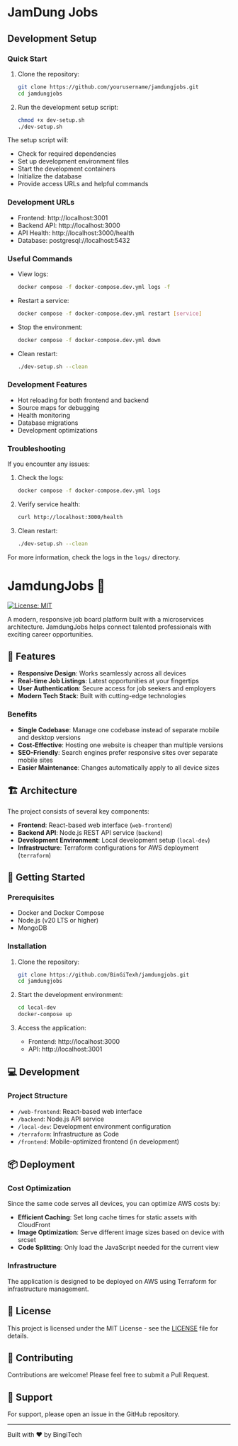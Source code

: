 # JamDung Jobs

## Development Setup

### Quick Start

1. Clone the repository:
   ```bash
   git clone https://github.com/yourusername/jamdungjobs.git
   cd jamdungjobs
   ```

2. Run the development setup script:
   ```bash
   chmod +x dev-setup.sh
   ./dev-setup.sh
   ```

The setup script will:
- Check for required dependencies
- Set up development environment files
- Start the development containers
- Initialize the database
- Provide access URLs and helpful commands

### Development URLs

- Frontend: http://localhost:3001
- Backend API: http://localhost:3000
- API Health: http://localhost:3000/health
- Database: postgresql://localhost:5432

### Useful Commands

- View logs:
  ```bash
  docker compose -f docker-compose.dev.yml logs -f
  ```

- Restart a service:
  ```bash
  docker compose -f docker-compose.dev.yml restart [service]
  ```

- Stop the environment:
  ```bash
  docker compose -f docker-compose.dev.yml down
  ```

- Clean restart:
  ```bash
  ./dev-setup.sh --clean
  ```

### Development Features

- Hot reloading for both frontend and backend
- Source maps for debugging
- Health monitoring
- Database migrations
- Development optimizations

### Troubleshooting

If you encounter any issues:

1. Check the logs:
   ```bash
   docker compose -f docker-compose.dev.yml logs
   ```

2. Verify service health:
   ```bash
   curl http://localhost:3000/health
   ```

3. Clean restart:
   ```bash
   ./dev-setup.sh --clean
   ```

For more information, check the logs in the `logs/` directory.

# JamdungJobs 🚀

[![License: MIT](https://img.shields.io/badge/License-MIT-yellow.svg)](https://opensource.org/licenses/MIT)

A modern, responsive job board platform built with a microservices architecture. JamdungJobs helps connect talented professionals with exciting career opportunities.

## 🌟 Features

- **Responsive Design**: Works seamlessly across all devices
- **Real-time Job Listings**: Latest opportunities at your fingertips
- **User Authentication**: Secure access for job seekers and employers
- **Modern Tech Stack**: Built with cutting-edge technologies

### Benefits

- **Single Codebase**: Manage one codebase instead of separate mobile and desktop versions
- **Cost-Effective**: Hosting one website is cheaper than multiple versions
- **SEO-Friendly**: Search engines prefer responsive sites over separate mobile sites
- **Easier Maintenance**: Changes automatically apply to all device sizes

## 🏗 Architecture

The project consists of several key components:

- **Frontend**: React-based web interface (`web-frontend`)
- **Backend API**: Node.js REST API service (`backend`)
- **Development Environment**: Local development setup (`local-dev`)
- **Infrastructure**: Terraform configurations for AWS deployment (`terraform`)

## 🚀 Getting Started

### Prerequisites

- Docker and Docker Compose
- Node.js (v20 LTS or higher)
- MongoDB

### Installation

1. Clone the repository:
   ```bash
   git clone https://github.com/BinGiTexh/jamdungjobs.git
   cd jamdungjobs
   ```

2. Start the development environment:
   ```bash
   cd local-dev
   docker-compose up
   ```

3. Access the application:
   - Frontend: http://localhost:3000
   - API: http://localhost:3001

## 💻 Development

### Project Structure

- `/web-frontend`: React-based web interface
- `/backend`: Node.js API service
- `/local-dev`: Development environment configuration
- `/terraform`: Infrastructure as Code
- `/frontend`: Mobile-optimized frontend (in development)

## 📦 Deployment

### Cost Optimization

Since the same code serves all devices, you can optimize AWS costs by:

- **Efficient Caching**: Set long cache times for static assets with CloudFront
- **Image Optimization**: Serve different image sizes based on device with srcset
- **Code Splitting**: Only load the JavaScript needed for the current view

### Infrastructure

The application is designed to be deployed on AWS using Terraform for infrastructure management.

## 📝 License

This project is licensed under the MIT License - see the [LICENSE](LICENSE) file for details.

## 🤝 Contributing

Contributions are welcome! Please feel free to submit a Pull Request.

## 🔧 Support

For support, please open an issue in the GitHub repository.

---
Built with ❤️ by BingiTech
